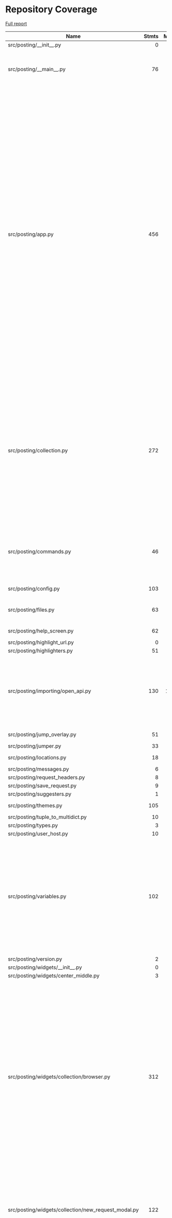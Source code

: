 # Repository Coverage

[Full report](https://htmlpreview.github.io/?https://github.com/darrenburns/posting/blob/python-coverage-comment-action-data/htmlcov/index.html)

| Name                                                  |    Stmts |     Miss |   Cover |   Missing |
|------------------------------------------------------ | -------: | -------: | ------: | --------: |
| src/posting/\_\_init\_\_.py                           |        0 |        0 |    100% |           |
| src/posting/\_\_main\_\_.py                           |       76 |       44 |     42% |21-28, 32-41, 63-71, 79-91, 105-124 |
| src/posting/app.py                                    |      456 |       87 |     81% |158, 162, 187, 189, 191, 200-202, 209, 237-249, 269, 281, 326-327, 337, 342-346, 362-378, 502-507, 618, 642-649, 677, 693-695, 699, 702-703, 710, 716-720, 728-746, 753-756, 772-773, 798-799, 810-817, 826-827 |
| src/posting/collection.py                             |      272 |       83 |     69% |23-26, 42-48, 102-110, 178-186, 194-197, 200-211, 251-252, 299-300, 306-339, 354-355, 384-385, 404-411 |
| src/posting/commands.py                               |       46 |       32 |     30% |7, 15-85, 93-95, 110-113, 123-124, 129, 138 |
| src/posting/config.py                                 |      103 |        2 |     98% |  196, 213 |
| src/posting/files.py                                  |       63 |       27 |     57% |68, 92-94, 110-146 |
| src/posting/help\_screen.py                           |       62 |        4 |     94% |   155-162 |
| src/posting/highlight\_url.py                         |        0 |        0 |    100% |           |
| src/posting/highlighters.py                           |       51 |        2 |     96% |    51, 64 |
| src/posting/importing/open\_api.py                    |      130 |      115 |     12% |36-38, 43-58, 62-87, 97-142, 148-163, 167-255, 259-266 |
| src/posting/jump\_overlay.py                          |       51 |        3 |     94% |11, 63, 70 |
| src/posting/jumper.py                                 |       33 |        1 |     97% |        54 |
| src/posting/locations.py                              |       18 |        3 |     83% |26, 31, 35 |
| src/posting/messages.py                               |        6 |        0 |    100% |           |
| src/posting/request\_headers.py                       |        8 |        0 |    100% |           |
| src/posting/save\_request.py                          |        9 |        0 |    100% |           |
| src/posting/suggesters.py                             |        1 |        1 |      0% |         2 |
| src/posting/themes.py                                 |      105 |        2 |     98% |   213-214 |
| src/posting/tuple\_to\_multidict.py                   |       10 |        4 |     60% |     10-13 |
| src/posting/types.py                                  |        3 |        0 |    100% |           |
| src/posting/user\_host.py                             |       10 |        2 |     80% |     12-13 |
| src/posting/variables.py                              |      102 |       22 |     78% |48, 56-57, 81, 90, 100, 110, 115, 124, 130, 134, 140, 145-147, 156-158, 162-163, 197, 200 |
| src/posting/version.py                                |        2 |        0 |    100% |           |
| src/posting/widgets/\_\_init\_\_.py                   |        0 |        0 |    100% |           |
| src/posting/widgets/center\_middle.py                 |        3 |        0 |    100% |           |
| src/posting/widgets/collection/browser.py             |      312 |       79 |     75% |118, 128, 137, 169, 251, 259, 273-274, 283, 291, 313, 327-329, 346, 350, 355, 419-425, 431-439, 442-467, 474-481, 484-510, 523-524, 673-681 |
| src/posting/widgets/collection/new\_request\_modal.py |      122 |       12 |     90% |18, 48, 158, 178, 192-196, 199-203, 212, 217, 226-230 |
| src/posting/widgets/confirmation.py                   |       35 |       20 |     43% |41-47, 50-54, 57-62, 66, 70 |
| src/posting/widgets/datatable.py                      |       91 |       31 |     66% |67, 70-73, 97-112, 115-127, 135-140 |
| src/posting/widgets/input.py                          |       61 |        2 |     97% |    33, 74 |
| src/posting/widgets/key\_value.py                     |       94 |       16 |     83% |52, 103-106, 109, 115-123, 175-177, 184 |
| src/posting/widgets/request/\_\_init\_\_.py           |        0 |        0 |    100% |           |
| src/posting/widgets/request/form\_editor.py           |       29 |        6 |     79% | 24-29, 46 |
| src/posting/widgets/request/header\_editor.py         |       50 |        7 |     86% |99-100, 103-107 |
| src/posting/widgets/request/method\_selection.py      |       28 |        1 |     96% |        73 |
| src/posting/widgets/request/query\_editor.py          |       28 |        4 |     86% |42-43, 49-50 |
| src/posting/widgets/request/request\_auth.py          |      104 |       39 |     62% |21, 49, 117-127, 134-151, 161-164, 169-181, 192-195 |
| src/posting/widgets/request/request\_body.py          |       81 |       61 |     25% |41-45, 50-55, 57-104, 109-114, 119-130 |
| src/posting/widgets/request/request\_editor.py        |       73 |        5 |     93% |   126-131 |
| src/posting/widgets/request/request\_metadata.py      |       40 |        3 |     92% |     38-40 |
| src/posting/widgets/request/request\_options.py       |       79 |       16 |     80% |123-128, 133, 140-141, 146-153 |
| src/posting/widgets/request/url\_bar.py               |      160 |       12 |     92% |75, 83, 156-157, 189-190, 196-197, 213-216, 258-259 |
| src/posting/widgets/response/cookies\_table.py        |        8 |        0 |    100% |           |
| src/posting/widgets/response/response\_area.py        |      107 |       21 |     80% |83-84, 109-110, 131-134, 140, 160, 164, 172-180, 184-187 |
| src/posting/widgets/response/response\_body.py        |       11 |        0 |    100% |           |
| src/posting/widgets/response/response\_headers.py     |        9 |        0 |    100% |           |
| src/posting/widgets/response/response\_trace.py       |       38 |        5 |     87% | 63, 75-78 |
| src/posting/widgets/select.py                         |       18 |        5 |     72% |17-20, 24, 30 |
| src/posting/widgets/tabbed\_content.py                |       12 |        6 |     50% |14-16, 19-21 |
| src/posting/widgets/text\_area.py                     |      262 |       95 |     64% |152-154, 200, 244-253, 256-279, 282-312, 412, 417, 420-425, 428, 431, 434, 437, 440, 443, 446, 449, 452-475, 478, 481, 485-499, 503-510, 514-521, 561, 573 |
| src/posting/widgets/tree.py                           |       22 |        6 |     73% |     34-39 |
| src/posting/widgets/variable\_autocomplete.py         |       38 |        7 |     82% | 50, 71-78 |
| src/posting/widgets/variable\_input.py                |       22 |        0 |    100% |           |
| src/posting/xresources.py                             |       23 |       17 |     26% |     21-44 |
|                                             **TOTAL** | **3577** |  **910** | **75%** |           |


## Setup coverage badge

Below are examples of the badges you can use in your main branch `README` file.

### Direct image

[![Coverage badge](https://raw.githubusercontent.com/darrenburns/posting/python-coverage-comment-action-data/badge.svg)](https://htmlpreview.github.io/?https://github.com/darrenburns/posting/blob/python-coverage-comment-action-data/htmlcov/index.html)

This is the one to use if your repository is private or if you don't want to customize anything.

### [Shields.io](https://shields.io) Json Endpoint

[![Coverage badge](https://img.shields.io/endpoint?url=https://raw.githubusercontent.com/darrenburns/posting/python-coverage-comment-action-data/endpoint.json)](https://htmlpreview.github.io/?https://github.com/darrenburns/posting/blob/python-coverage-comment-action-data/htmlcov/index.html)

Using this one will allow you to [customize](https://shields.io/endpoint) the look of your badge.
It won't work with private repositories. It won't be refreshed more than once per five minutes.

### [Shields.io](https://shields.io) Dynamic Badge

[![Coverage badge](https://img.shields.io/badge/dynamic/json?color=brightgreen&label=coverage&query=%24.message&url=https%3A%2F%2Fraw.githubusercontent.com%2Fdarrenburns%2Fposting%2Fpython-coverage-comment-action-data%2Fendpoint.json)](https://htmlpreview.github.io/?https://github.com/darrenburns/posting/blob/python-coverage-comment-action-data/htmlcov/index.html)

This one will always be the same color. It won't work for private repos. I'm not even sure why we included it.

## What is that?

This branch is part of the
[python-coverage-comment-action](https://github.com/marketplace/actions/python-coverage-comment)
GitHub Action. All the files in this branch are automatically generated and may be
overwritten at any moment.